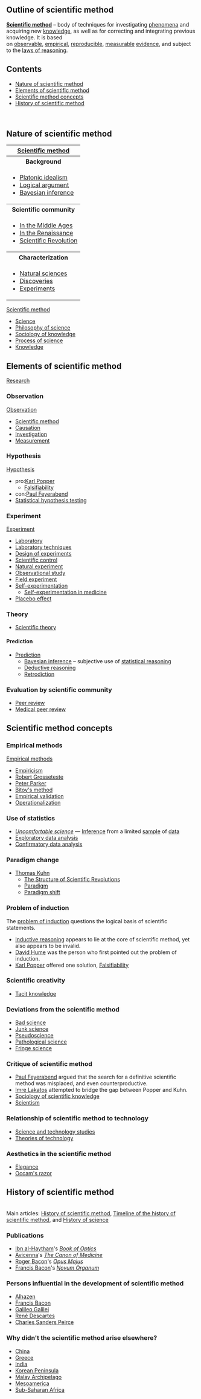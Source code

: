 <h2>Outline of scientific method</h2>
<p><strong><a title="Scientific method" href="https://en.wikipedia.org/wiki/Scientific_method">Scientific method</a></strong>&nbsp;&ndash; body of techniques for investigating&nbsp;<a title="Phenomenon" href="https://en.wikipedia.org/wiki/Phenomenon">phenomena</a>&nbsp;and acquiring new&nbsp;<a title="Knowledge" href="https://en.wikipedia.org/wiki/Knowledge">knowledge</a>, as well as for correcting and integrating previous knowledge. It is based on&nbsp;<a title="Observable" href="https://en.wikipedia.org/wiki/Observable">observable</a>,&nbsp;<a class="mw-redirect" title="Empirical" href="https://en.wikipedia.org/wiki/Empirical">empirical</a>,&nbsp;<a title="Reproducibility" href="https://en.wikipedia.org/wiki/Reproducibility">reproducible</a>,&nbsp;<a title="Measurement" href="https://en.wikipedia.org/wiki/Measurement">measurable</a>&nbsp;<a title="Scientific evidence" href="https://en.wikipedia.org/wiki/Scientific_evidence">evidence</a>, and subject to the&nbsp;<a title="Logical reasoning" href="https://en.wikipedia.org/wiki/Logical_reasoning">laws of reasoning</a>.</p>
<h2 id="mw-toc-heading">Contents</h2>
<ul>
<li class="toclevel-1 tocsection-1"><a href="#Nature_of_scientific_method"><span class="toctext">Nature of scientific method</span></a></li>
<li class="toclevel-1 tocsection-2"><a href="#Elements_of_scientific_method"><span class="toctext">Elements of scientific method</span></a></li>
<li class="toclevel-1 tocsection-9"><a href="#Scientific_method_concepts"><span class="toctext">Scientific method concepts</span></a></li>
<li class="toclevel-1 tocsection-19"><span class="toctext"><a href="#History_of_scientific_method">History of scientific method</a></span></li>
</ul>
</br>
<h2><span id="Nature_of_scientific_method" class="mw-headline">Nature of scientific method</span></h2>
<table class="vertical-navbox nowraplinks hlist">
<tbody>
<tr>
<th><a title="Scientific method" href="https://en.wikipedia.org/wiki/Scientific_method">Scientific method</a></th>
</tr>
<tr>
<th>Background</th>
</tr>
<tr>
<td>
<ul>
<li><a title="Platonic idealism" href="https://en.wikipedia.org/wiki/Platonic_idealism">Platonic idealism</a></li>
<li><a class="mw-redirect" title="Logical argument" href="https://en.wikipedia.org/wiki/Logical_argument">Logical argument</a></li>
<li><a title="Bayesian inference" href="https://en.wikipedia.org/wiki/Bayesian_inference">Bayesian inference</a></li>
</ul>
</td>
</tr>
<tr>
<th>Scientific community</th>
</tr>
<tr>
<td>
<ul>
<li><a class="mw-redirect" title="History of science in the Middle Ages" href="https://en.wikipedia.org/wiki/History_of_science_in_the_Middle_Ages">In the Middle Ages</a></li>
<li><a title="History of science in the Renaissance" href="https://en.wikipedia.org/wiki/History_of_science_in_the_Renaissance">In the Renaissance</a></li>
<li><a title="Scientific Revolution" href="https://en.wikipedia.org/wiki/Scientific_Revolution">Scientific Revolution</a></li>
</ul>
</td>
</tr>
<tr>
<th>Characterization</th>
</tr>
<tr>
<td>
<ul>
<li><a title="Natural science" href="https://en.wikipedia.org/wiki/Natural_science#History">Natural sciences</a></li>
<li><a title="Timeline of scientific discoveries" href="https://en.wikipedia.org/wiki/Timeline_of_scientific_discoveries">Discoveries</a></li>
<li><a title="Timeline of scientific experiments" href="https://en.wikipedia.org/wiki/Timeline_of_scientific_experiments">Experiments</a></li>
</ul>
</td>
</tr>
</tbody>
</table>
<p><a title="Scientific method" href="https://en.wikipedia.org/wiki/Scientific_method">Scientific method</a></p>
<ul>
<li><a title="Science" href="https://en.wikipedia.org/wiki/Science">Science</a></li>
<li><a title="Philosophy of science" href="https://en.wikipedia.org/wiki/Philosophy_of_science">Philosophy of science</a></li>
<li><a title="Sociology of knowledge" href="https://en.wikipedia.org/wiki/Sociology_of_knowledge">Sociology of knowledge</a></li>
<li><a class="mw-redirect" title="Process (science)" href="https://en.wikipedia.org/wiki/Process_(science)">Process of science</a></li>
<li><a title="Knowledge" href="https://en.wikipedia.org/wiki/Knowledge">Knowledge</a></li>
</ul>
<h2><span id="Elements_of_scientific_method" class="mw-headline">Elements of scientific method</span></h2>
<p><a title="Research" href="https://en.wikipedia.org/wiki/Research">Research</a></p>
<h3><span id="Observation" class="mw-headline">Observation</span></h3>
<p><a title="Observation" href="https://en.wikipedia.org/wiki/Observation">Observation</a></p>
<ul>
<li><a title="Scientific method" href="https://en.wikipedia.org/wiki/Scientific_method">Scientific method</a></li>
<li><a title="Causality" href="https://en.wikipedia.org/wiki/Causality">Causation</a></li>
<li><a title="Discovery (observation)" href="https://en.wikipedia.org/wiki/Discovery_(observation)">Investigation</a></li>
<li><a title="Measurement" href="https://en.wikipedia.org/wiki/Measurement">Measurement</a></li>
</ul>
<h3><span id="Hypothesis" class="mw-headline">Hypothesis</span></h3>
<p><a title="Hypothesis" href="https://en.wikipedia.org/wiki/Hypothesis">Hypothesis</a></p>
<ul>
<li>pro:<a title="Karl Popper" href="https://en.wikipedia.org/wiki/Karl_Popper">Karl Popper</a>
<ul>
<li><a title="Falsifiability" href="https://en.wikipedia.org/wiki/Falsifiability">Falsifiability</a></li>
</ul>
</li>
<li>con:<a title="Paul Feyerabend" href="https://en.wikipedia.org/wiki/Paul_Feyerabend">Paul Feyerabend</a></li>
<li><a title="Statistical hypothesis testing" href="https://en.wikipedia.org/wiki/Statistical_hypothesis_testing">Statistical hypothesis testing</a></li>
</ul>
<h3><span id="Experiment" class="mw-headline">Experiment</span></h3>
<p><a title="Experiment" href="https://en.wikipedia.org/wiki/Experiment">Experiment</a></p>
<ul>
<li><a title="Laboratory" href="https://en.wikipedia.org/wiki/Laboratory">Laboratory</a></li>
<li><a class="mw-redirect" title="Laboratory techniques" href="https://en.wikipedia.org/wiki/Laboratory_techniques">Laboratory techniques</a></li>
<li><a title="Design of experiments" href="https://en.wikipedia.org/wiki/Design_of_experiments">Design of experiments</a></li>
<li><a title="Scientific control" href="https://en.wikipedia.org/wiki/Scientific_control">Scientific control</a></li>
<li><a title="Natural experiment" href="https://en.wikipedia.org/wiki/Natural_experiment">Natural experiment</a></li>
<li><a title="Observational study" href="https://en.wikipedia.org/wiki/Observational_study">Observational study</a></li>
<li><a title="Field experiment" href="https://en.wikipedia.org/wiki/Field_experiment">Field experiment</a></li>
<li><a title="Self-experimentation" href="https://en.wikipedia.org/wiki/Self-experimentation">Self-experimentation</a>
<ul>
<li><a title="Self-experimentation in medicine" href="https://en.wikipedia.org/wiki/Self-experimentation_in_medicine">Self-experimentation in medicine</a></li>
</ul>
</li>
<li><a title="Placebo" href="https://en.wikipedia.org/wiki/Placebo">Placebo effect</a></li>
</ul>
<h3><span id="Theory" class="mw-headline">Theory</span></h3>
<ul>
<li><a title="Scientific theory" href="https://en.wikipedia.org/wiki/Scientific_theory">Scientific theory</a></li>
</ul>
<h4><span id="Prediction" class="mw-headline">Prediction</span></h4>
<ul>
<li><a title="Prediction" href="https://en.wikipedia.org/wiki/Prediction">Prediction</a>
<ul>
<li><a title="Bayesian inference" href="https://en.wikipedia.org/wiki/Bayesian_inference">Bayesian inference</a>&nbsp;&ndash; subjective use of&nbsp;<a class="mw-redirect" title="Statistical reasoning" href="https://en.wikipedia.org/wiki/Statistical_reasoning">statistical reasoning</a></li>
<li><a title="Deductive reasoning" href="https://en.wikipedia.org/wiki/Deductive_reasoning">Deductive reasoning</a></li>
<li><a title="Retrodiction" href="https://en.wikipedia.org/wiki/Retrodiction">Retrodiction</a></li>
</ul>
</li>
</ul>
<h3><span id="Evaluation_by_scientific_community" class="mw-headline">Evaluation by scientific community</span></h3>
<ul>
<li><a title="Peer review" href="https://en.wikipedia.org/wiki/Peer_review">Peer review</a></li>
<li><a class="mw-redirect" title="Medical peer review" href="https://en.wikipedia.org/wiki/Medical_peer_review">Medical peer review</a></li>
</ul>
<h2><span id="Scientific_method_concepts" class="mw-headline">Scientific method concepts</span></h2>
<h3><span id="Empirical_methods" class="mw-headline">Empirical methods</span></h3>
<p><a class="mw-redirect" title="Empirical methods" href="https://en.wikipedia.org/wiki/Empirical_methods">Empirical methods</a></p>
<ul>
<li><a title="Empiricism" href="https://en.wikipedia.org/wiki/Empiricism">Empiricism</a></li>
<li><a title="Robert Grosseteste" href="https://en.wikipedia.org/wiki/Robert_Grosseteste">Robert Grosseteste</a></li>
<li><a title="Peter Parker (physician)" href="https://en.wikipedia.org/wiki/Peter_Parker_(physician)">Peter Parker</a></li>
<li><a class="new" title="Bitoy's method (page does not exist)" href="https://en.wikipedia.org/w/index.php?title=Bitoy%27s_method&amp;action=edit&amp;redlink=1">Bitoy's method</a></li>
<li><a class="mw-redirect" title="Empirical validation" href="https://en.wikipedia.org/wiki/Empirical_validation">Empirical validation</a></li>
<li><a title="Operationalization" href="https://en.wikipedia.org/wiki/Operationalization">Operationalization</a></li>
</ul>
<h3><span id="Use_of_statistics" class="mw-headline">Use of statistics</span></h3>
<ul>
<li><em><a title="Uncomfortable science" href="https://en.wikipedia.org/wiki/Uncomfortable_science">Uncomfortable science</a></em>&nbsp;&mdash;&nbsp;<a title="Statistical inference" href="https://en.wikipedia.org/wiki/Statistical_inference">Inference</a>&nbsp;from a limited&nbsp;<a title="Sampling (statistics)" href="https://en.wikipedia.org/wiki/Sampling_(statistics)">sample</a>&nbsp;of&nbsp;<a title="Data" href="https://en.wikipedia.org/wiki/Data">data</a></li>
<li><a title="Exploratory data analysis" href="https://en.wikipedia.org/wiki/Exploratory_data_analysis">Exploratory data analysis</a></li>
<li><a class="mw-redirect" title="Confirmatory data analysis" href="https://en.wikipedia.org/wiki/Confirmatory_data_analysis">Confirmatory data analysis</a></li>
</ul>
<h3><span id="Paradigm_change" class="mw-headline">Paradigm change</span></h3>
<ul>
<li><a title="Thomas Kuhn" href="https://en.wikipedia.org/wiki/Thomas_Kuhn">Thomas Kuhn</a>
<ul>
<li><a title="The Structure of Scientific Revolutions" href="https://en.wikipedia.org/wiki/The_Structure_of_Scientific_Revolutions">The Structure of Scientific Revolutions</a></li>
<li><a title="Paradigm" href="https://en.wikipedia.org/wiki/Paradigm">Paradigm</a></li>
<li><a title="Paradigm shift" href="https://en.wikipedia.org/wiki/Paradigm_shift">Paradigm shift</a></li>
</ul>
</li>
</ul>
<h3><span id="Problem_of_induction" class="mw-headline">Problem of induction</span></h3>
<p>The&nbsp;<a title="Problem of induction" href="https://en.wikipedia.org/wiki/Problem_of_induction">problem of induction</a>&nbsp;questions the logical basis of scientific statements.</p>
<ul>
<li><a title="Inductive reasoning" href="https://en.wikipedia.org/wiki/Inductive_reasoning">Inductive reasoning</a>&nbsp;appears to lie at the core of scientific method, yet also appears to be invalid.</li>
<li><a title="David Hume" href="https://en.wikipedia.org/wiki/David_Hume">David Hume</a>&nbsp;was the person who first pointed out the problem of induction.</li>
<li><a title="Karl Popper" href="https://en.wikipedia.org/wiki/Karl_Popper">Karl Popper</a>&nbsp;offered one solution,&nbsp;<a title="Falsifiability" href="https://en.wikipedia.org/wiki/Falsifiability">Falsifiability</a></li>
</ul>
<h3><span id="Scientific_creativity" class="mw-headline">Scientific creativity</span></h3>
<ul>
<li><a title="Tacit knowledge" href="https://en.wikipedia.org/wiki/Tacit_knowledge">Tacit knowledge</a></li>
</ul>
<h3><span id="Deviations_from_the_scientific_method" class="mw-headline">Deviations from the scientific method</span></h3>
<ul>
<li><a title="Pseudoscience" href="https://en.wikipedia.org/wiki/Pseudoscience">Bad science</a></li>
<li><a title="Junk science" href="https://en.wikipedia.org/wiki/Junk_science">Junk science</a></li>
<li><a title="Pseudoscience" href="https://en.wikipedia.org/wiki/Pseudoscience">Pseudoscience</a></li>
<li><a title="Pathological science" href="https://en.wikipedia.org/wiki/Pathological_science">Pathological science</a></li>
<li><a title="Fringe science" href="https://en.wikipedia.org/wiki/Fringe_science">Fringe science</a></li>
</ul>
<h3><span id="Critique_of_scientific_method" class="mw-headline">Critique of scientific method</span></h3>
<ul>
<li><a title="Paul Feyerabend" href="https://en.wikipedia.org/wiki/Paul_Feyerabend">Paul Feyerabend</a>&nbsp;argued that the search for a definitive scientific method was misplaced, and even counterproductive.</li>
<li><a title="Imre Lakatos" href="https://en.wikipedia.org/wiki/Imre_Lakatos">Imre Lakatos</a>&nbsp;attempted to bridge the gap between Popper and Kuhn.</li>
<li><a title="Sociology of scientific knowledge" href="https://en.wikipedia.org/wiki/Sociology_of_scientific_knowledge">Sociology of scientific knowledge</a></li>
<li><a title="Scientism" href="https://en.wikipedia.org/wiki/Scientism">Scientism</a></li>
</ul>
<h3><span id="Relationship_of_scientific_method_to_technology" class="mw-headline">Relationship of scientific method to technology</span></h3>
<ul>
<li><a title="Science and technology studies" href="https://en.wikipedia.org/wiki/Science_and_technology_studies">Science and technology studies</a></li>
<li><a title="Theories of technology" href="https://en.wikipedia.org/wiki/Theories_of_technology">Theories of technology</a></li>
</ul>
<h3><span id="Aesthetics_in_the_scientific_method" class="mw-headline">Aesthetics in the scientific method</span></h3>
<ul>
<li><a title="Elegance" href="https://en.wikipedia.org/wiki/Elegance">Elegance</a></li>
<li><a title="Occam's razor" href="https://en.wikipedia.org/wiki/Occam%27s_razor">Occam's razor</a></li>
</ul>
<h2><span id="History_of_scientific_method" class="mw-headline">History of scientific method</span></h2>
<div class="navbox">&nbsp;</div>
<div class="hatnote navigation-not-searchable">Main articles:&nbsp;<a title="History of scientific method" href="https://en.wikipedia.org/wiki/History_of_scientific_method">History of scientific method</a>,&nbsp;<a class="mw-redirect" title="Timeline of the history of scientific method" href="https://en.wikipedia.org/wiki/Timeline_of_the_history_of_scientific_method">Timeline of the history of scientific method</a>, and&nbsp;<a title="History of science" href="https://en.wikipedia.org/wiki/History_of_science">History of science</a></div>
<h3><span id="Publications" class="mw-headline">Publications</span></h3>
<ul>
<li><a title="Ibn al-Haytham" href="https://en.wikipedia.org/wiki/Ibn_al-Haytham">Ibn al-Haytham</a>'s&nbsp;<em><a title="Book of Optics" href="https://en.wikipedia.org/wiki/Book_of_Optics">Book of Optics</a></em></li>
<li><a title="Avicenna" href="https://en.wikipedia.org/wiki/Avicenna">Avicenna</a>'s&nbsp;<em><a title="The Canon of Medicine" href="https://en.wikipedia.org/wiki/The_Canon_of_Medicine">The Canon of Medicine</a></em></li>
<li><a title="Roger Bacon" href="https://en.wikipedia.org/wiki/Roger_Bacon">Roger Bacon</a>'s&nbsp;<em><a title="Opus Majus" href="https://en.wikipedia.org/wiki/Opus_Majus">Opus Majus</a></em></li>
<li><a title="Francis Bacon" href="https://en.wikipedia.org/wiki/Francis_Bacon">Francis Bacon</a>'s&nbsp;<em><a title="Novum Organum" href="https://en.wikipedia.org/wiki/Novum_Organum">Novum Organum</a></em></li>
</ul>
<h3><span id="Persons_influential_in_the_development_of_scientific_method" class="mw-headline">Persons influential in the development of scientific method</span></h3>
<ul>
<li><a class="mw-redirect" title="Alhazen" href="https://en.wikipedia.org/wiki/Alhazen">Alhazen</a></li>
<li><a title="Francis Bacon" href="https://en.wikipedia.org/wiki/Francis_Bacon">Francis Bacon</a></li>
<li><a title="Galileo Galilei" href="https://en.wikipedia.org/wiki/Galileo_Galilei">Galileo Galilei</a></li>
<li><a title="Ren&eacute; Descartes" href="https://en.wikipedia.org/wiki/Ren%C3%A9_Descartes">Ren&eacute; Descartes</a></li>
<li><a title="Charles Sanders Peirce" href="https://en.wikipedia.org/wiki/Charles_Sanders_Peirce">Charles Sanders Peirce</a></li>
</ul>
<h3><span id="Why_didn.27t_the_scientific_method_arise_elsewhere.3F"></span><span id="Why_didn't_the_scientific_method_arise_elsewhere?" class="mw-headline">Why didn't the scientific method arise elsewhere?</span></h3>
<ul>
<li><a title="History of science and technology in China" href="https://en.wikipedia.org/wiki/History_of_science_and_technology_in_China">China</a></li>
<li><a title="Ancient Greece" href="https://en.wikipedia.org/wiki/Ancient_Greece">Greece</a></li>
<li><a class="mw-redirect" title="Science and technology in ancient India" href="https://en.wikipedia.org/wiki/Science_and_technology_in_ancient_India">India</a></li>
<li><a title="Korean Peninsula" href="https://en.wikipedia.org/wiki/Korean_Peninsula">Korean Peninsula</a></li>
<li><a title="Malay Archipelago" href="https://en.wikipedia.org/wiki/Malay_Archipelago">Malay Archipelago</a></li>
<li><a title="Mesoamerica" href="https://en.wikipedia.org/wiki/Mesoamerica">Mesoamerica</a></li>
<li><a title="Sub-Saharan Africa" href="https://en.wikipedia.org/wiki/Sub-Saharan_Africa">Sub-Saharan Africa</a></li>
</ul>
